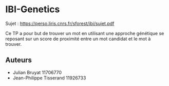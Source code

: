 # IBI-Genetics

Sujet : https://perso.liris.cnrs.fr/sforest/ibi/sujet.pdf

Ce TP a pour but de trouver un mot en utilisant une approche génétique se reposant sur un score de proximité entre un mot candidat et le mot à trouver.




## Auteurs

- Julian Bruyat 11706770
- Jean-Philippe Tisserand 11926733
